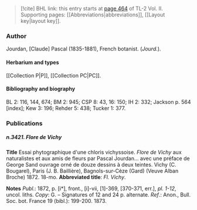 > [!cite] BHL link: this entry starts at [page 464](https://www.biodiversitylibrary.org/item/103253#page/490/mode/1up) of TL-2 Vol. II.
> Supporting pages: [[Abbreviations|abbreviations]], [[Layout key|layout key]].

### Author

Jourdan, \[Claude\] Pascal (1835-1881), French botanist. (*Jourd.*).

#### Herbarium and types

[[Collection P|P]], [[Collection PC|PC]].

#### Bibliography and biography

BL 2: 116, 144, 674; BM 2: 945; CSP 8: 43, 16: 150; IH 2: 332; Jackson p. 564 \[index\]; Kew 3: 196; Rehder 5: 438; Tucker 1: 377.

### Publications

##### n.3421. Flore de Vichy

**Title**
Essai phytographique d'une chloris vichyssoise. *Flore de Vichy* aux naturalistes et aux amis de fleurs par Pascal Jourdan... avec une préface de George Sand ouvrage orné de douze dessins à deux teintes. Vichy (C. Bougarel), Paris (J. B. Baillière), Bagnols-sur-Cèze (Gard) (Veuve Alban Broche) 1872. 18-mo.
**Abbreviated title**: *Fl. Vichy*.

**Notes**
*Publ*.: 1872, p. \[i\*\], front., \[i\]-vii, \[1\]-369, \[370-371, err.\], *pl. 1-12*, uncol. liths. *Copy*: G. – Signatures of 12 and 24 p. alternate.
*Ref*.: Anon., Bull. Soc. bot. France 19 (bibl.): 199-200. 1873.

